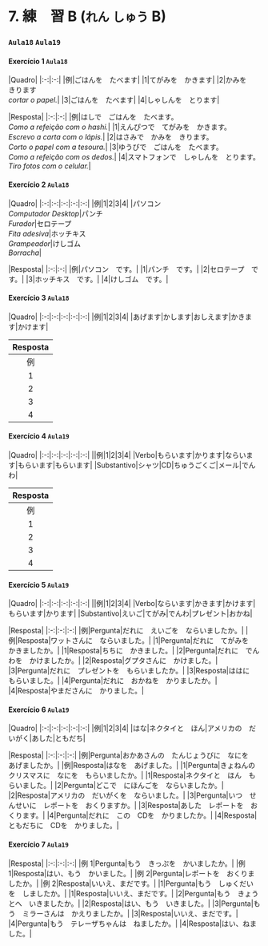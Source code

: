 # 7. 練　習 B (`れん` `しゅう` B)

### `Aula18` `Aula19`

#### Exercício 1 `Aula18`

|Quadro|
|:-:|:-:|
|例|ごはんを　たべます|
|1|てがみを　かきます|
|2|かみを　きります<br>_cortar o papel._|
|3|ごはんを　たべます|
|4|しゃしんを　とります|

|Resposta|
|:-:|:-:|
|例|はしで　ごはんを　たべます。<br>_Como a refeição com o hashi._|
|1|えんぴつで　てがみを　かきます。<br>_Escrevo a carta com o lápis._|
|2|はさみで　かみを　きります。<br>_Corto o papel com a tesoura._|
|3|ゆうびで　ごはんを　たべます。<br>_Como a refeição com os dedos._|
|4|スマトフォンで　しゃしんを　とります。<br>_Tiro fotos com o celular._|

#### Exercício 2 `Aula18`

|Quadro|
|:-:|:-:|:-:|:-:|:-:|
|例|1|2|3|4|
|パソコン<br>_Computador Desktop_|パンチ<br>_Furador_|セロテープ<br>_Fita adesiva_|ホッチキス<br>_Grampeador_|けしゴム<br>_Borracha_|

|Resposta|
|:-:|:-:|
|例|パソコン　です。|
|1|パンチ　です。|
|2|セロテープ　です。|
|3|ホッチキス　です。|
|4|けしゴム　です。|

#### Exercício 3 `Aula18`

|Quadro|
|:-:|:-:|:-:|:-:|:-:|
|例|1|2|3|4|
|あげます|かします|おしえます|かきます|かけます|

|Resposta|
|:-:|
|例|テレーザちゃんに　ノートを　あげます。<br>_Vou dar o caderno para a Srta Teresa._|
|1|イーさんに　ほんを　かします。<br>_Vou emprestar o livro para o Sr. Lee._|
|2|たろうさんに　えいごを　おしえます。<br>_Ensino Inglês para Tarou._|
|3|ははに　てがみを　かきます。<br>_Escrevo a carta para a mamãe._|
|4|シュミットさんに　てんわを　かけます。<br>_Vou ligar para o Sr. Shumitto._|

#### Exercício 4 `Aula19`

|Quadro|
|:-:|:-:|:-:|:-:|:-:|
||例|1|2|3|4|
|Verbo|もらいます|かります|ならいます|もらいます|もらいます|
|Substantivo|シャツ|CD|ちゅうごくご|メール|でんわ|

|Resposta|
|:-:|
|例|ちちに　シャツを　もらいました。|
|1|カリナさんに　CDを　かりました。|
|2|ワットさんに　ちゅうごくごを　ならいました。|
|3|きむらさんに　メールを　もらいました。|
|4|サントスさんに　でんわを　もらいました。|

#### Exercício 5 `Aula19`

|Quadro|
|:-:|:-:|:-:|:-:|:-:|
||例|1|2|3|4|
|Verbo|ならいます|かきます|かけます|もらいます|かります|
|Substantivo|えいご|てがみ|でんわ|プレゼント|おかね|

|Resposta|
|:-:|:-:|:-:|
|例|Pergunta|だれに　えいごを　ならいましたか。|
|例|Resposta|ワットさんに　ならいました。|
|1|Pergunta|だれに　てがみを　かきましたか。|
|1|Resposta|ちちに　かきました。|
|2|Pergunta|だれに　でんわを　かけましたか。|
|2|Resposta|グプタさんに　かけました。|
|3|Pergunta|だれに　プレゼントを　もらいましたか。|
|3|Resposta|ははに　もらいました。|
|4|Pergunta|だれに　おかねを　かりましたか。|
|4|Resposta|やまださんに　かりました。|

#### Exercício 6 `Aula19`

|Quadro|
|:-:|:-:|:-:|:-:|:-:|
|例|1|2|3|4|
|はな|ネクタイと　ほん|アメリカの　だいがく|あした|ともだち|

|Resposta|
|:-:|:-:|:-:|
|例|Pergunta|おかあさんの　たんじょうびに　なにを　あげましたか。|
|例|Resposta|はなを　あげました。|
|1|Pergunta|きょねんの　クリスマスに　なにを　もらいましたか。|
|1|Resposta|ネクタイと　ほん　もらいました。|
|2|Pergunta|どこで　にほんごを　ならいましたか。|
|2|Resposta|アメリカの　だいがくを　ならいました。|
|3|Pergunta|いつ　せんせいに　レポートを　おくりますか。|
|3|Resposta|あした　レポートを　おくります。|
|4|Pergunta|だれに　この　CDを　かりましたか。|
|4|Resposta|ともだちに　CDを　かりました。|

#### Exercício 7 `Aula19`

|Resposta|
|:-:|:-:|:-:|
|例 1|Pergunta|もう　きっぷを　かいましたか。|
|例 1|Resposta|はい、もう　かいました。|
|例 2|Pergunta|レポートを　おくりましたか。|
|例 2|Resposta|いいえ、まだです。|
|1|Pergunta|もう　しゅくだいを　しましたか。|
|1|Resposta|いいえ、まだです。|
|2|Pergunta|もう　きょうとへ　いきましたか。|
|2|Resposta|はい、もう　いきました。|
|3|Pergunta|もう　ミラーさんは　かえりましたか。|
|3|Resposta|いいえ、まだです。|
|4|Pergunta|もう　テレーザちゃんは　ねましたか。|
|4|Resposta|はい、ねました。|
